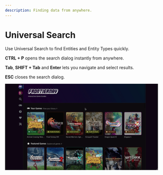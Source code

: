 ```yaml
---
description: Finding data from anywhere.
---
```


# Universal Search

Use Universal Search to find Entities and Entity Types quickly.

**CTRL + P** opens the search dialog instantly from anywhere.

**Tab**, **SHIFT + Tab** and **Enter** lets you navigate and select results.

**ESC** closes the search dialog.

![](../.gitbook/assets/search.gif)

